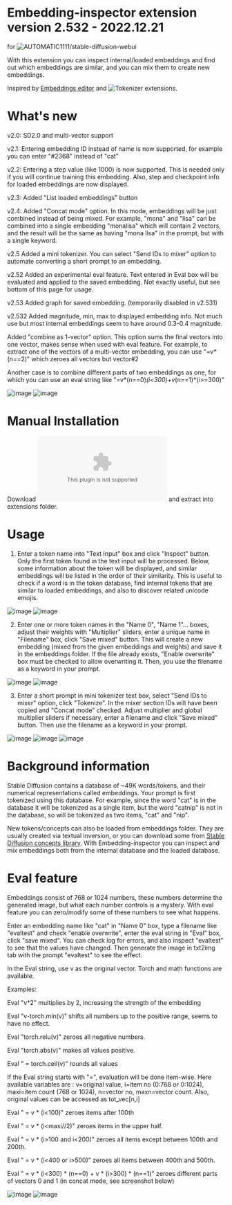 # Embedding-inspector extension version 2.532 - 2022.12.21

for ![AUTOMATIC1111/stable-diffusion-webui](https://github.com/AUTOMATIC1111/stable-diffusion-webui/wiki/Extensions)

With this extension you can inspect internal/loaded embeddings and find out which embeddings are similar, and you can mix them to create new embeddings.

Inspired by [Embeddings editor](https://github.com/CodeExplode/stable-diffusion-webui-embedding-editor.git) and ![Tokenizer](https://github.com/AUTOMATIC1111/stable-diffusion-webui-tokenizer.git) extensions.

# What's new

v2.0: SD2.0 and multi-vector support 

v2.1: Entering embedding ID instead of name is now supported, for example you can enter "#2368" instead of "cat"

v2.2: Entering a step value (like 1000) is now supported. This is needed only if you will continue training this embedding. Also, step and checkpoint info for loaded embeddings are now displayed.

v2.3: Added "List loaded embeddings" button

v2.4: Added "Concat mode" option. In this mode, embeddings will be just combined instead of being mixed. For example, "mona" and "lisa" can be combined into a single embedding "monalisa" which will contain 2 vectors, and the result will be the same as having "mona lisa" in the prompt, but with a single keyword.

v2.5 Added a mini tokenizer. You can select "Send IDs to mixer" option to automate converting a short prompt to an embedding.

v2.52 Added an experimental eval feature. Text entered in Eval box will be evaluated and applied to the saved embedding. Not exactly useful, but see bottom of this page for usage.

v2.53 Added graph for saved embedding. (temporarily disabled in v2.531)

v2.532 Added  magnitude, min, max to displayed embedding info. Not much use but most internal embeddings seem to have around 0.3-0.4 magnitude.

Added "combine as 1-vector" option. This option sums the final vectors into one vector, makes sense when used with eval feature. For example, to extract one of the vectors of a multi-vector embedding, you can use "=v*(n==2)" which zeroes all vectors but vector#2

Another case is to combine different parts of two embeddings as one, for which you can use an eval string like "=v*(n==0)*(i<300)+v*(n==1)*(i>=300)"

![image](screenshot8.jpg)
![image](00007-563623717-catdog.jpeg)

# Manual Installation

Download ![embedding-inspector-main.zip](https://github.com/tkalayci71/embedding-inspector/archive/refs/heads/main.zip) and extract into extensions folder.

# Usage

1) Enter a token name into "Text Input" box and click "Inspect" button. Only the first token found in the text input will be processed. Below, some information about the token will be displayed, and similar embeddings will be listed in the order of their similarity. This is useful to check if a word is in the token database, find internal tokens that are similar to loaded embeddings, and also to discover related unicode emojis.

![image](screenshot1.jpg)
![image](screenshot4.jpg)

2) Enter one or more token names in the "Name 0", "Name 1"... boxes, adjust their weights with "Multiplier" sliders, enter a unique name in "Filename" box, click "Save mixed" button. This will create a new embedding (mixed from the given embeddings and weights) and save it in the embeddings folder. If the file already exists, "Enable overwrite" box must be checked to allow overwriting it. Then, you use the filename as a keyword in your prompt.

![image](screenshot2.jpg)
![image](screenshot3.jpg)

3) Enter a short prompt in mini tokenizer text box, select "Send IDs to mixer" option, click "Tokenize". In the mixer section IDs will have been copied and "Concat mode" checked. Adjust multiplier and global multiplier sliders if necessary, enter a filename and click "Save mixed" button. Then use the filename as a keyword in your prompt.

![image](screenshot5.jpg)
![image](screenshot6.jpg)
![image](screenshot7.jpg)

# Background information

Stable Diffusion contains a database of ~49K words/tokens, and their numerical representations called embeddings. Your prompt is first tokenized using this database. For example, since the word "cat" is in the database it will be tokenized as a single item, but the word "catnip" is not in the database,  so will be tokenized as two items, "cat" and "nip". 

New tokens/concepts can also be loaded from embeddings folder. They are usually created via textual inversion, or you can download some from [Stable Diffusion concepts library](https://huggingface.co/sd-concepts-library). With Embedding-inspector you can inspect and mix embeddings both from the internal database and the loaded database.

# Eval feature

Embeddings consist of 768 or 1024 numbers, these numbers determine the generated image, but what each number controls is a mystery. With eval feature you can zero/modify some of these numbers to see what happens.

Enter an embedding name like "cat" in "Name 0" box, type a filename like "evaltest" and check "enable overwrite", enter the eval string in "Eval" box, click "save mixed".  You can check log for errors, and also inspect "evaltest" to see that the values have changed. Then generate the image in txt2img tab with the prompt "evaltest" to see the effect.

In the Eval string, use v as the original vector. Torch and math functions are available.

Examples:

Eval "v*2" multiplies by 2, increasing the strength of the embedding

Eval "v-torch.min(v)" shifts all numbers up to the positive range, seems to have no effect.

Eval "torch.relu(v)" zeroes all negative numbers.

Eval "torch.abs(v)" makes all values positive.

Eval " = torch.ceil(v)" rounds all values

If the Eval string starts with "=", evaluation will be done item-wise. Here available variables are : v=original value, i=item no (0:768 or 0:1024), maxi=item count (768 or 1024), n=vector no, maxn=vector count. Also, original values can be accessed as tot_vec[n,i]

Eval " = v * (i<100)" zeroes items after 100th

Eval " = v * (i<maxi//2)" zeroes items in the upper half.

Eval " = v * (i>100 and i<200)" zeroes all items except between 100th and 200th.

Eval " = v * (i<400 or i>500)" zeroes all items between 400th and 500th.

Eval " = v * (i<300) * (n==0) + v * (i>300) * (n==1)" zeroes different parts of vectors 0 and 1 (in concat mode, see screenshot below)

![image](screenshot8.jpg)
![image](00000-2687304813-evaltest.jpg)
